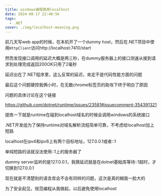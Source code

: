```yaml
---
title: windows编程慎用localhost
date: 2024-08-17 22:40:56
tags: 
  - .NET
cover: ./img/localhost-meaning.png
---
```


前几天写web app的时候，在本机开了一个dummy host，然后在.NET项目中使用`HttpClient`访问http://localhost:7410/start

然而发现接口调用的延迟大概是两三秒，在dummy服务器上的接口测速从接到请求到处理完成返回200OK只用了2毫秒

延迟出在了.NET程序里，这么反常的延迟，肯定不是代码性能方面的问题

最后这个问题硬控我俩小时，在无数chrome标签页的助攻下终于明白了原因

问题的具体讨论在这个链接

https://github.com/dotnet/runtime/issues/23581#issuecomment-354391321

提炼一下就是runtime在碰到localhost域名的时候会调用windows的系统接口

.NET开发组为了保持runtime对域名解析流程简单可靠，不考虑给localhost加上短路

localhost在ipv4和ipv6上有两个目标地址，127.0.0.1或者::1

单纯短路的话就没法使用::1上的服务器了

dummy server监听的是127.0.0.1，我猜延迟就是在dotnet基础库等待::1超时，才切换到127.0.0.1

现在就是不清楚别的语言库会不会有同样的问题，这次是真的糊我一脸大的

为了安全起见，规范编程从我做起，以后避免使用localhost

